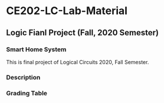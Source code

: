 # CE202-LC-Lab-Material 

## Logic Fianl Project (Fall, 2020 Semester)

### Smart Home System
This is final project of Logical Circuits 2020, Fall Semester. 

### Description

### Grading Table
